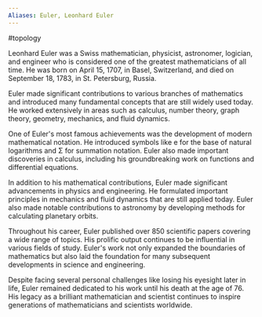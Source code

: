 ```yaml
---
Aliases: Euler, Leonhard Euler
---
```

#topology

Leonhard Euler was a Swiss mathematician, physicist, astronomer, logician, and engineer who is considered one of the greatest mathematicians of all time. He was born on April 15, 1707, in Basel, Switzerland, and died on September 18, 1783, in St. Petersburg, Russia.

Euler made significant contributions to various branches of mathematics and introduced many fundamental concepts that are still widely used today. He worked extensively in areas such as calculus, number theory, graph theory, geometry, mechanics, and fluid dynamics.

One of Euler's most famous achievements was the development of modern mathematical notation. He introduced symbols like e for the base of natural logarithms and Σ for summation notation. Euler also made important discoveries in calculus, including his groundbreaking work on functions and differential equations.

In addition to his mathematical contributions, Euler made significant advancements in physics and engineering. He formulated important principles in mechanics and fluid dynamics that are still applied today. Euler also made notable contributions to astronomy by developing methods for calculating planetary orbits.

Throughout his career, Euler published over 850 scientific papers covering a wide range of topics. His prolific output continues to be influential in various fields of study. Euler's work not only expanded the boundaries of mathematics but also laid the foundation for many subsequent developments in science and engineering.

Despite facing several personal challenges like losing his eyesight later in life, Euler remained dedicated to his work until his death at the age of 76. His legacy as a brilliant mathematician and scientist continues to inspire generations of mathematicians and scientists worldwide.